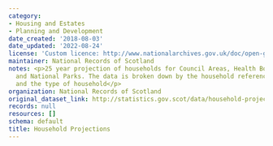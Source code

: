 ```yaml
---
category:
- Housing and Estates
- Planning and Development
date_created: '2018-08-03'
date_updated: '2022-08-24'
license: 'Custom licence: http://www.nationalarchives.gov.uk/doc/open-government-licence/version/3/'
maintainer: National Records of Scotland
notes: <p>25 year projection of households for Council Areas, Health Board Areas,
  and National Parks. The data is broken down by the household reference person age
  and the type of household</p>
organization: National Records of Scotland
original_dataset_link: http://statistics.gov.scot/data/household-projections
records: null
resources: []
schema: default
title: Household Projections
---
```

